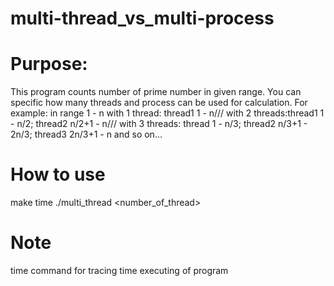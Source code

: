 # multi-thread_vs_multi-process

# Purpose:
This program counts number of prime number in given range.
You can specific how many threads and process can be used for calculation.
For example: 
  in range 1 - n with 1 thread: thread1 1 - n/// 
                 with 2 threads:thread1 1 - n/2; thread2 n/2+1 - n///
                 with 3 threads: thread  1 - n/3; thread2 n/3+1 - 2n/3; thread3 2n/3+1 - n 
  and so on...

# How to use
  make
  time ./multi_thread <bg> <end> <number_of_thread>

# Note
 time command for tracing time executing of program
